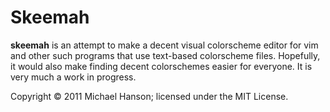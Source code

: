 # Skeemah

**skeemah** is an attempt to make a decent visual colorscheme editor for vim and
other such programs that use text-based colorscheme files. Hopefully, it would
also make finding decent colorschemes easier for everyone. It is very much a
work in progress.

Copyright © 2011 Michael Hanson; licensed under the MIT License.
